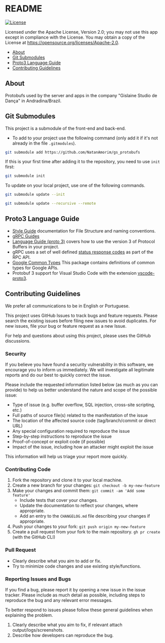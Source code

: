 # README

[![License](https://img.shields.io/badge/License-Apache%202.0-blue.svg)](https://opensource.org/licenses/Apache-2.0)

Licensed under the Apache License, Version 2.0; you may not use this app except in compliance with the License. You may obtain a copy of the License at <https://opensource.org/licenses/Apache-2.0>.

- [About](#about)
- [Git Submodules](#git-submodules)
- [Proto3 Language Guide](#proto3-language-guide)
- [Contributing Guidelines](#contributing-guidelines)

## About

Protobufs used by the server and apps in the company "Gislaine Studio de Dança" in Andradina/Brazil.

## Git Submodules

This project is a submodule of the front-end and back-end.

- To add to your project use the following command (only add it if it's not already in the file `.gitmodules`).

```sh
git submodule add https://github.com/NatanAmorim/gs_protobufs
```

If this is your first time after adding it to the repository, you need to use `init` first:

```sh
git submodule init
```

To update on your local project, use one of the following commands.

```sh
git submodule update --init
```

```sh
git submodule update --recursive --remote
```

## Proto3 Language Guide

- [Style Guide](https://protobuf.dev/programming-guides/style/) documentation for File Structure and naming conventions.
- [gRPC Guides](https://grpc.io/docs/guides/)
- [Language Guide (proto 3)](https://protobuf.dev/programming-guides/proto3) covers how to use the version 3 of Protocol Buffers in your project.
- gRPC uses a set of well defined [status response codes](https://grpc.github.io/grpc/core/md_doc_statuscodes.html) as part of the RPC API.
- [Google Common Types](https://github.com/googleapis/googleapis/tree/master/google/type) This package contains definitions of common types for Google APIs.
- Protobuf 3 support for Visual Studio Code with the extension [vscode-proto3](https://marketplace.visualstudio.com/items?itemName=zxh404.vscode-proto3).

## Contributing Guidelines

We prefer all communications to be in English or Portuguese.

This project uses GitHub Issues to track bugs and feature requests. Please search the existing issues before filing new issues to avoid duplicates. For new issues, file your bug or feature request as a new Issue.

For help and questions about using this project, please uses the GitHub discussions.

### Security
<!--
Please do not report security vulnerabilities through public GitHub issues.\
Instead, please report them to {email-address}.\
You should receive a response within 24 hours. If for some reason you do not, please follow up via email to ensure we received your original message.
-->

If you believe you have found a security vulnerability in this software, we encourage you to inform us immediately. We will investigate all legitimate reports and do our best to quickly correct the issue.

Please include the requested information listed below (as much as you can provide) to help us better understand the nature and scope of the possible issue:

- Type of issue (e.g. buffer overflow, SQL injection, cross-site scripting, etc.)
- Full paths of source file(s) related to the manifestation of the issue
- The location of the affected source code (tag/branch/commit or direct URL)
- Any special configuration required to reproduce the issue
- Step-by-step instructions to reproduce the issue
- Proof-of-concept or exploit code (if possible)
- Impact of the issue, including how an attacker might exploit the issue

This information will help us triage your report more quickly.

### Contributing Code

1. Fork the repository and clone it to your local machine.
2. Create a new branch for your changes: `git checkout -b my-new-feature`
3. Make your changes and commit them: `git commit -am 'Add some feature'`
    - Include tests that cover your changes.
    - Update the documentation to reflect your changes, where appropriate.
    - Add an entry to the `CHANGELOG.md` file describing your changes if appropriate.
4. Push your changes to your fork: `git push origin my-new-feature`
5. Create a pull request from your fork to the main repository. `gh pr create` (with the GitHub CLI)

### Pull Request

- Clearly describe what you aim to add or fix.
- Try to minimize code changes and use existing style/functions.

### Reporting Issues and Bugs

If you find a bug, please report it by opening a new issue in the issue tracker. Please include as much detail as possible, including steps to reproduce the bug and any relevant error messages.

To better respond to issues please follow these general guidelines when explaining the problem.

1. Clearly describe what you aim to fix, if relevant attach output/logs/screenshots.
2. Describe how developers can reproduce the bug.
